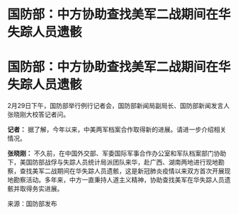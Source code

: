 # 国防部：中方协助查找美军二战期间在华失踪人员遗骸

# 国防部：中方协助查找美军二战期间在华失踪人员遗骸

2月29日下午，国防部举行例行记者会，国防部新闻局副局长、国防部新闻发言人张晓刚大校答记者问。

**记者：** 据了解，今年以来，中美两军档案合作取得新的进展。请进一步介绍相关情况。

**张晓刚：**
不久前，在中国外交部、军委国际军事合作办公室和军队档案部门协助下，美国防部战俘与失踪人员统计局派团队来华，赴广西、湖南两地进行现地勘察，查找美军二战期间在华失踪人员遗骸，这是新冠肺炎疫情以来双方首次开展现地勘察活动。多年来，中方一直秉持人道主义精神，协助查找美军在华失踪人员遗骸并取得务实进展。

来源：国防部发布

